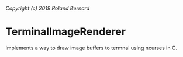 ###### Copyright (c) 2019 Roland Bernard

# TerminalImageRenderer
Implements a way to draw image buffers to termnal using ncurses in C.
